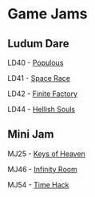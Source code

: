 # Game Jams

## Ludum Dare

LD40 - [Populous](https://ldjam.com/events/ludum-dare/40/populous)

LD41 - [Space Race](https://ldjam.com/events/ludum-dare/41/space-race)

LD42 - [Finite Factory](https://ldjam.com/events/ludum-dare/42/finite-factory)

LD44 - [Hellish Souls](https://ldjam.com/events/ludum-dare/44/hellish-souls)

## Mini Jam

MJ25 - [Keys of Heaven](https://itch.io/jam/mini-jam-25-spirits/rate/402346)

MJ46 - [Infinity Room](https://itch.io/jam/mini-jam-46-justice/rate/556291)

MJ54 - [Time Hack](https://itch.io/jam/mini-jam-54-memories/rate/646720)
